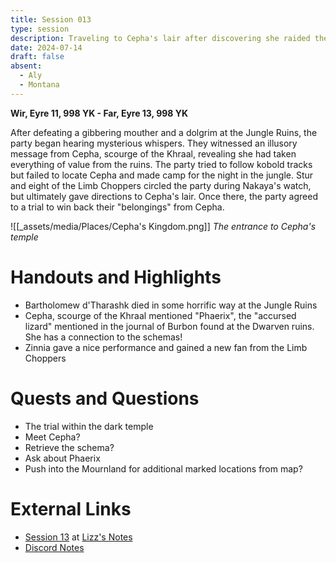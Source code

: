 ```yaml
---
title: Session 013
type: session
description: Traveling to Cepha's lair after discovering she raided the Dhakaani ruins.
date: 2024-07-14
draft: false
absent:
  - Aly
  - Montana
---
```

**Wir, Eyre 11, 998 YK - Far, Eyre 13, 998 YK**

After defeating a gibbering mouther and a dolgrim at the Jungle Ruins, the party began hearing mysterious whispers. They witnessed an illusory message from Cepha, scourge of the Khraal, revealing she had taken everything of value from the ruins. The party tried to follow kobold tracks but failed to locate Cepha and made camp for the night in the jungle. Stur and eight of the Limb Choppers circled the party during Nakaya's watch, but ultimately gave directions to Cepha's lair. Once there, the party agreed to a trial to win back their "belongings" from Cepha.

![[_assets/media/Places/Cepha's Kingdom.png]]
*The entrance to Cepha's temple*
# Handouts and Highlights
- Bartholomew d'Tharashk died in some horrific way at the Jungle Ruins  
- Cepha, scourge of the Khraal mentioned "Phaerix", the "accursed lizard" mentioned in the journal of Burbon found at the Dwarven ruins. She has a connection to the schemas!  
- Zinnia gave a nice performance and gained a new fan from the Limb Choppers
# Quests and Questions
- The trial within the dark temple  
- Meet Cepha?  
- Retrieve the schema?  
- Ask about Phaerix  
- Push into the Mournland for additional marked locations from map?
# External Links
- [Session 13](https://docs.google.com/document/d/1J33aBWlHE9Q3B2MMNnUZiaMUoW-X7qpKUtETTQmvalc/edit#heading=h.n6dk3rj723p) at [Lizz's Notes](https://docs.google.com/document/d/1J33aBWlHE9Q3B2MMNnUZiaMUoW-X7qpKUtETTQmvalc/edit)
- [Discord Notes](https://discord.com/channels/283480767844057088/1208993465531105380/1262173814750576731)